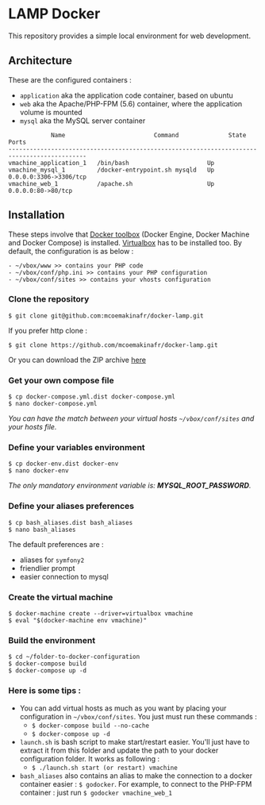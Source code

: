 # LAMP Docker
This repository provides a simple local environment for web development.

## Architecture
These are the configured containers :
+ `application` aka the application code container, based on ubuntu
+ `web` aka the Apache/PHP-FPM (5.6) container, where the application volume is mounted
+ `mysql` aka the MySQL server container

```
            Name                         Command              State           Ports          
--------------------------------------------------------------------------------------------
vmachine_application_1   /bin/bash                      Up                             
vmachine_mysql_1         /docker-entrypoint.sh mysqld   Up      0.0.0.0:3306->3306/tcp 
vmachine_web_1           /apache.sh                     Up      0.0.0.0:80->80/tcp   
```

## Installation
These steps involve that [Docker toolbox](https://www.docker.com/products/docker-toolbox) (Docker Engine, Docker Machine and Docker Compose) is installed.
[Virtualbox](https://www.virtualbox.org) has to be installed too.
By default, the configuration is as below :
```
- ~/vbox/www >> contains your PHP code
- ~/vbox/conf/php.ini >> contains your PHP configuration
- ~/vbox/conf/sites >> contains your vhosts configuration
```

### Clone the repository
```
$ git clone git@github.com:mcoemakinafr/docker-lamp.git
```
If you prefer http clone :
```
$ git clone https://github.com/mcoemakinafr/docker-lamp.git
```
Or you can download the ZIP archive [here](https://github.com/mcoemakinafr/docker-lamp/archive/master.zip)

### Get your own compose file
```
$ cp docker-compose.yml.dist docker-compose.yml
$ nano docker-compose.yml
```
_You can have the match between your virtual hosts `~/vbox/conf/sites` and your hosts file._

### Define your variables environment
```
$ cp docker-env.dist docker-env
$ nano docker-env
```
_The only mandatory environment variable is: **MYSQL_ROOT_PASSWORD**._


### Define your aliases preferences
```
$ cp bash_aliases.dist bash_aliases
$ nano bash_aliases
```

The default preferences are :
+ aliases for `symfony2`
+ friendlier prompt
+ easier connection to mysql


### Create the virtual machine
```
$ docker-machine create --driver=virtualbox vmachine
$ eval "$(docker-machine env vmachine)"
```

### Build the environment
```
$ cd ~/folder-to-docker-configuration
$ docker-compose build
$ docker-compose up -d
```

### Here is some tips :
+ You can add virtual hosts as much as you want by placing your configuration in `~/vbox/conf/sites`. You just must run these commands :
    - `$ docker-compose build --no-cache`
    - `$ docker-compose up -d`
+ `launch.sh` is bash script to make start/restart easier. You'll just have to extract it from this folder and update the path to your docker configuration folder. It works as following :
    - `$ ./launch.sh start (or restart) vmachine`
+ `bash_aliases` also contains an alias to make the connection to a docker container easier : `$ godocker`. For example, to connect to the PHP-FPM container : just run
`$ godocker vmachine_web_1`







